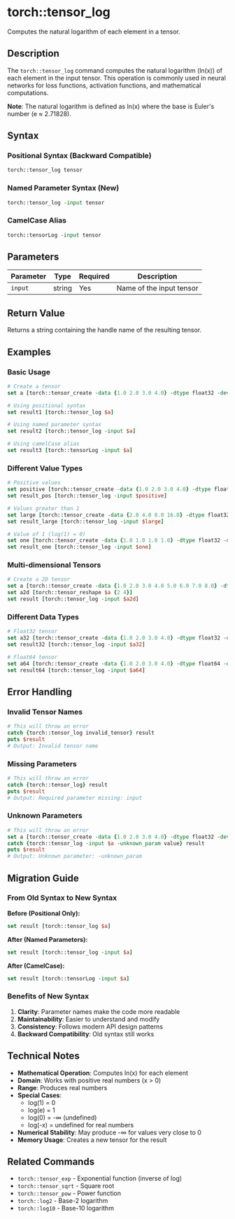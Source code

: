 # torch::tensor_log

Computes the natural logarithm of each element in a tensor.

## Description

The `torch::tensor_log` command computes the natural logarithm (ln(x)) of each element in the input tensor. This operation is commonly used in neural networks for loss functions, activation functions, and mathematical computations.

**Note**: The natural logarithm is defined as ln(x) where the base is Euler's number (e ≈ 2.71828).

## Syntax

### Positional Syntax (Backward Compatible)
```tcl
torch::tensor_log tensor
```

### Named Parameter Syntax (New)
```tcl
torch::tensor_log -input tensor
```

### CamelCase Alias
```tcl
torch::tensorLog -input tensor
```

## Parameters

| Parameter | Type | Required | Description |
|-----------|------|----------|-------------|
| `input` | string | Yes | Name of the input tensor |

## Return Value

Returns a string containing the handle name of the resulting tensor.

## Examples

### Basic Usage

```tcl
# Create a tensor
set a [torch::tensor_create -data {1.0 2.0 3.0 4.0} -dtype float32 -device cpu]

# Using positional syntax
set result1 [torch::tensor_log $a]

# Using named parameter syntax
set result2 [torch::tensor_log -input $a]

# Using camelCase alias
set result3 [torch::tensorLog -input $a]
```

### Different Value Types

```tcl
# Positive values
set positive [torch::tensor_create -data {1.0 2.0 3.0 4.0} -dtype float32 -device cpu]
set result_pos [torch::tensor_log -input $positive]

# Values greater than 1
set large [torch::tensor_create -data {2.0 4.0 8.0 16.0} -dtype float32 -device cpu]
set result_large [torch::tensor_log -input $large]

# Value of 1 (log(1) = 0)
set one [torch::tensor_create -data {1.0 1.0 1.0 1.0} -dtype float32 -device cpu]
set result_one [torch::tensor_log -input $one]
```

### Multi-dimensional Tensors

```tcl
# Create a 2D tensor
set a [torch::tensor_create -data {1.0 2.0 3.0 4.0 5.0 6.0 7.0 8.0} -dtype float32 -device cpu]
set a2d [torch::tensor_reshape $a {2 4}]
set result [torch::tensor_log -input $a2d]
```

### Different Data Types

```tcl
# Float32 tensor
set a32 [torch::tensor_create -data {1.0 2.0 3.0 4.0} -dtype float32 -device cpu]
set result32 [torch::tensor_log -input $a32]

# Float64 tensor
set a64 [torch::tensor_create -data {1.0 2.0 3.0 4.0} -dtype float64 -device cpu]
set result64 [torch::tensor_log -input $a64]
```

## Error Handling

### Invalid Tensor Names
```tcl
# This will throw an error
catch {torch::tensor_log invalid_tensor} result
puts $result
# Output: Invalid tensor name
```

### Missing Parameters
```tcl
# This will throw an error
catch {torch::tensor_log} result
puts $result
# Output: Required parameter missing: input
```

### Unknown Parameters
```tcl
# This will throw an error
set a [torch::tensor_create -data {1.0 2.0 3.0 4.0} -dtype float32 -device cpu]
catch {torch::tensor_log -input $a -unknown_param value} result
puts $result
# Output: Unknown parameter: -unknown_param
```

## Migration Guide

### From Old Syntax to New Syntax

**Before (Positional Only):**
```tcl
set result [torch::tensor_log $a]
```

**After (Named Parameters):**
```tcl
set result [torch::tensor_log -input $a]
```

**After (CamelCase):**
```tcl
set result [torch::tensorLog -input $a]
```

### Benefits of New Syntax

1. **Clarity**: Parameter names make the code more readable
2. **Maintainability**: Easier to understand and modify
3. **Consistency**: Follows modern API design patterns
4. **Backward Compatibility**: Old syntax still works

## Technical Notes

- **Mathematical Operation**: Computes ln(x) for each element
- **Domain**: Works with positive real numbers (x > 0)
- **Range**: Produces real numbers
- **Special Cases**: 
  - log(1) = 0
  - log(e) = 1
  - log(0) = -∞ (undefined)
  - log(-x) = undefined for real numbers
- **Numerical Stability**: May produce -∞ for values very close to 0
- **Memory Usage**: Creates a new tensor for the result

## Related Commands

- `torch::tensor_exp` - Exponential function (inverse of log)
- `torch::tensor_sqrt` - Square root
- `torch::tensor_pow` - Power function
- `torch::log2` - Base-2 logarithm
- `torch::log10` - Base-10 logarithm 